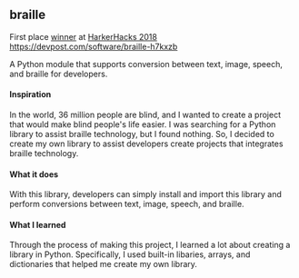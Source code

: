 ## braille
First place [winner](https://harkerhacks.devpost.com "winner") at [HarkerHacks 2018](http://harkerhacks.com "HarkerHacks 2018")
https://devpost.com/software/braille-h7kxzb

A Python module that supports conversion between text, image, speech, and braille for developers.

#### Inspiration
In the world, 36 million people are blind, and I wanted to create a project that would make blind people's life easier. I was searching for a Python library to assist braille technology, but I found nothing. So, I decided to create my own library to assist developers create projects that integrates braille technology.

#### What it does
With this library, developers can simply install and import this library and perform conversions between text, image, speech, and braille.

#### What I learned
Through the process of making this project, I learned a lot about creating a library in Python. Specifically, I used built-in libaries, arrays, and dictionaries that helped me create my own library.
